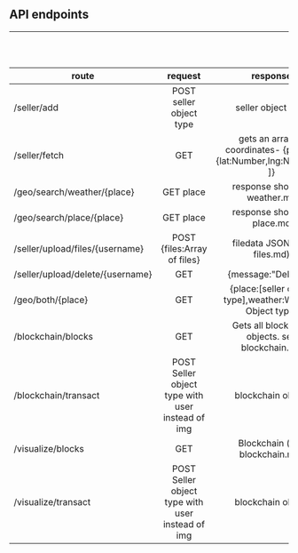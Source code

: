 ## API endpoints 
---

<br />
<br />


|    route     |   request   |  response  |
| ------------ |:------------:|:----------:|
| /seller/add  | POST seller object type  | seller object type |
| /seller/fetch | GET | gets an array of coordinates- {points:[ {lat:Number,lng:Number},.. ]} |
| /geo/search/weather/{place} | GET place | response shown in weather.md |
| /geo/search/place/{place}| GET place| response shown in place.md |
| /seller/upload/files/{username} | POST {files:Array of files} | filedata JSON (see files.md) |
| /seller/upload/delete/{username} | GET | {message:"Deleted"} |
| /geo/both/{place} | GET | {place:[seller object type],weather:Weather Object type} |
| /blockchain/blocks | GET | Gets all blockchain objects. see blockchain.md |
| /blockchain/transact | POST Seller object type with user instead of img | blockchain object |
| /visualize/blocks | GET | Blockchain (see blockchain.md) |
| /visualize/transact | POST Seller object type with user instead of img | blockchain object |